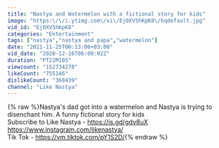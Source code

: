 ```yaml
---
title: "Nastya and Watermelon with a fictional story for kids"
image: "https:\/\/i.ytimg.com\/vi\/Ej0XV5hKpK8\/hqdefault.jpg"
vid_id: "Ej0XV5hKpK8"
categories: "Entertainment"
tags: ["nastya","nastya and papa","watermelon"]
date: "2021-11-25T00:13:06+03:00"
vid_date: "2020-12-16T06:00:02Z"
duration: "PT22M10S"
viewcount: "152734278"
likeCount: "755146"
dislikeCount: "368439"
channel: "Like Nastya"
---
```

{% raw %}Nastya's dad got into a watermelon and Nastya is trying to disenchant him. A funny fictional story for kids<br />Subscribe to Like Nastya - <a rel="nofollow" target="blank" href="https://is.gd/gdv8uX">https://is.gd/gdv8uX</a><br /><a rel="nofollow" target="blank" href="https://www.instagram.com/likenastya/">https://www.instagram.com/likenastya/</a><br />Tik Tok - <a rel="nofollow" target="blank" href="https://vm.tiktok.com/pY1S2D/">https://vm.tiktok.com/pY1S2D/</a>{% endraw %}
